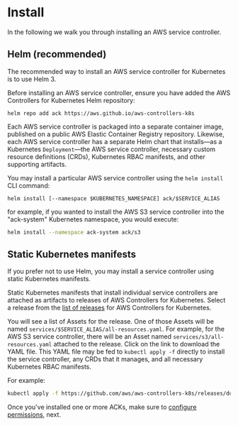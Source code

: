 # Install

In the following we walk you through installing an AWS service controller.

## Helm (recommended)

The recommended way to install an AWS service controller for Kubernetes is to
use Helm 3.

Before installing an AWS service controller, ensure you have added the
AWS Controllers for Kubernetes Helm repository:

```
helm repo add ack https://aws.github.io/aws-controllers-k8s
```

Each AWS service controller is packaged into a separate container image, published on a public AWS Elastic Container Registry repository. Likewise,
each AWS service controller has a separate Helm chart that installs—as a
Kubernetes `Deployment`—the AWS service controller, necessary custom resource
definitions (CRDs), Kubernetes RBAC manifests, and other supporting artifacts.

You may install a particular AWS service controller using the `helm install`
CLI command:

```
helm install [--namespace $KUBERNETES_NAMESPACE] ack/$SERVICE_ALIAS
```

for example, if you wanted to install the AWS S3 service controller into the
"ack-system" Kubernetes namespace, you would execute:


```sh
helm install --namespace ack-system ack/s3
```

## Static Kubernetes manifests

If you prefer not to use Helm, you may install a service controller using
static Kubernetes manifests.

Static Kubernetes manifests that install individual service controllers are
attached as artifacts to releases of AWS Controllers for Kubernetes. Select a
release from the [list of
releases](https://github.com/aws/aws-controllers-k8s/releases) for AWS
Controllers for Kubernetes.

You will see a list of Assets for the release. One of those Assets will be
named `services/$SERVICE_ALIAS/all-resources.yaml`. For example, for the AWS S3
service controller, there will be an Asset named
`services/s3/all-resources.yaml` attached to the release. Click on the link to
download the YAML file. This YAML file may be fed to `kubectl apply -f`
directly to install the service controller, any CRDs that it manages, and all
necessary Kubernetes RBAC manifests.

For example:

```sh
kubectl apply -f https://github.com/aws/aws-controllers-k8s/releases/download/v0.0.1/services/s3/all-resources.yaml
```



Once you've installed one or more ACKs, make sure to [configure permissions](../permissions), next.
